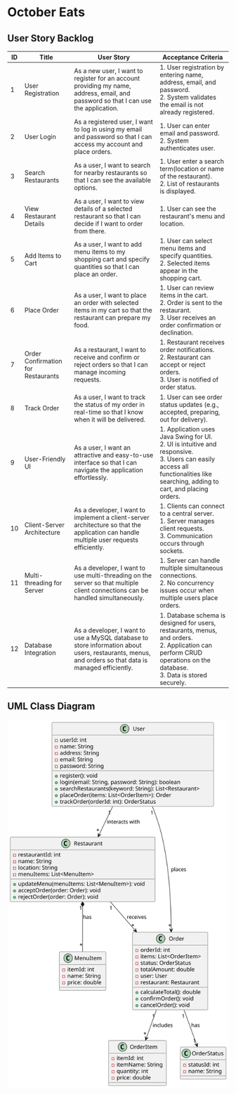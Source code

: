 # October Eats
## User Story Backlog

| **ID** | **Title**                              | **User Story**                                                                                                                                                          | **Acceptance Criteria**                                                                                                                                                                                                                                      |
|--------|----------------------------------------|------------------------------------------------------------------------------------------------------------------------------------------------------------------------|---------------------------------------------------------------------------------------------------------------------------------------------------------------------------------------------------------------------------------------------------------------|
| 1      | User Registration                      | As a new user, I want to register for an account providing my name, address, email, and password so that I can use the application.                                      | 1. User registration by entering name, address, email, and password. <br> 2. System validates the email is not already registered. |
| 2      | User Login                             | As a registered user, I want to log in using my email and password so that I can access my account and place orders.                                                    | 1. User can enter email and password. <br> 2. System authenticates user.|
| 3      | Search Restaurants                     | As a user, I want to search for nearby restaurants so that I can see the available options.                                                                             | 1. User enter a search term(location or name of the restaurant). <br> 2. List of restaurants is displayed.                                                                          |
| 4      | View Restaurant Details                | As a user, I want to view details of a selected restaurant so that I can decide if I want to order from there.                                                          | 1. User can see the restaurant's menu and location.                                                                                                  |
| 5      | Add Items to Cart                      | As a user, I want to add menu items to my shopping cart and specify quantities so that I can place an order.                                                            | 1. User can select menu items and specify quantities. <br> 2. Selected items appear in the shopping cart.                                                                                     |
| 6      | Place Order                            | As a user, I want to place an order with selected items in my cart so that the restaurant can prepare my food.                                                           | 1. User can review items in the cart. <br>  2. Order is sent to the restaurant. <br> 3. User receives an order confirmation or declination.                                                                   |
| 7      | Order Confirmation for Restaurants     | As a restaurant, I want to receive and confirm or reject orders so that I can manage incoming requests.                                                                 | 1. Restaurant receives order notifications. <br> 2. Restaurant can accept or reject orders. <br> 3. User is notified of order status.                                                                                                                          |
| 8      | Track Order                            | As a user, I want to track the status of my order in real-time so that I know when it will be delivered.                                                                | 1. User can see order status updates (e.g., accepted, preparing, out for delivery).                                  |
| 9      | User-Friendly UI                       | As a user, I want an attractive and easy-to-use interface so that I can navigate the application effortlessly.                                                          | 1. Application uses Java Swing for UI. <br> 2. UI is intuitive and responsive. <br> 3. Users can easily access all functionalities like searching, adding to cart, and placing orders.                                                                          |
| 10     | Client-Server Architecture             | As a developer, I want to implement a client-server architecture so that the application can handle multiple user requests efficiently.                                 | 1. Clients can connect to a central server. <br> 1. Server manages client requests. <br> 3. Communication occurs through sockets.                                                                                                                               |
| 11     | Multi-threading for Server             | As a developer, I want to use multi-threading on the server so that multiple client connections can be handled simultaneously.                                          | 1. Server can handle multiple simultaneous connections. <br> 2. No concurrency issues occur when multiple users place orders.                                                                                                                               |
| 12     | Database Integration                   | As a developer, I want to use a MySQL database to store information about users, restaurants, menus, and orders so that data is managed efficiently.                     | 1. Database schema is designed for users, restaurants, menus, and orders. <br> 2. Application can perform CRUD operations on the database. <br> 3. Data is stored securely.                                                                                     |

## UML Class Diagram

<img src="./image/Class Diagram.svg" alt="UML Class Diagram of October Eats Project">

